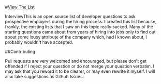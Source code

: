 #[View The List](https://github.com/davidbradway/InterviewThis/blob/master/InterviewThis.md)

InterviewThis is an open source list of developer questions to ask prospective employers during the hiring process.  I created this list because, frankly, the existing lists that I saw on this topic really sucked.  Many of the starting questions came about from years of hiring into jobs only to find out about some lousy attribute of the company which, had I known about, I probably wouldn't have accepted.

##Contributing

Pull requests are very welcomed and encouraged, but please don't get offended if I reject your question or do not merge your question verbatim. I may ask that you reword it to be clearer, or may even rewrite it myself.  I will also take suggestions as Github Issues.

